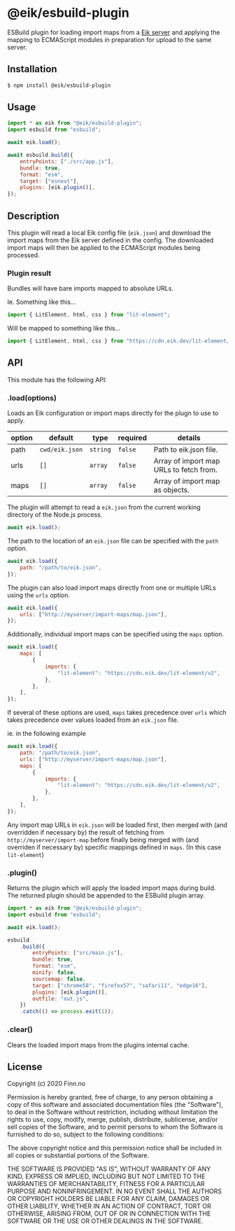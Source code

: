 # @eik/esbuild-plugin

ESBuild plugin for loading import maps from a [Eik server](https://eik.dev/) and applying the mapping to ECMAScript modules in preparation for upload to the same server.

## Installation

```bash
$ npm install @eik/esbuild-plugin
```

## Usage

```js
import * as eik from "@eik/esbuild-plugin";
import esbuild from "esbuild";

await eik.load();

await esbuild.build({
	entryPoints: ["./src/app.js"],
	bundle: true,
	format: "esm",
	target: ["esnext"],
	plugins: [eik.plugin()],
});
```

## Description

This plugin will read a local Eik config file (`eik.json`) and download the import maps from the Eik server defined in the config. The downloaded import maps will then be applied to the ECMAScript modules being processed.

### Plugin result

Bundles will have bare imports mapped to absolute URLs.

Ie. Something like this...

```js
import { LitElement, html, css } from "lit-element";
```

Will be mapped to something like this...

```js
import { LitElement, html, css } from "https://cdn.eik.dev/lit-element/v2";
```

## API

This module has the following API:

### .load(options)

Loads an Eik configuration or import maps directly for the plugn to use to apply.

| option | default        | type     | required | details                                 |
| ------ | -------------- | -------- | -------- | --------------------------------------- |
| path   | `cwd/eik.json` | `string` | `false`  | Path to eik.json file.                  |
| urls   | `[]`           | `array`  | `false`  | Array of import map URLs to fetch from. |
| maps   | `[]`           | `array`  | `false`  | Array of import map as objects.         |

The plugin will attempt to read a `eik.json` from the current working directory of the Node.js process.

```js
await eik.load();
```

The path to the location of an `eik.json` file can be specified with the `path` option.

```js
await eik.load({
	path: "/path/to/eik.json",
});
```

The plugin can also load import maps directly from one or multiple URLs using the `urls` option.

```js
await eik.load({
	urls: ["http://myserver/import-maps/map.json"],
});
```

Additionally, individual import maps can be specified using the `maps` option.

```js
await eik.load({
	maps: [
		{
			imports: {
				"lit-element": "https://cdn.eik.dev/lit-element/v2",
			},
		},
	],
});
```

If several of these options are used, `maps` takes precedence over `urls` which takes precedence over values loaded from an `eik.json` file.

ie. in the following example

```js
await eik.load({
	path: "/path/to/eik.json",
	urls: ["http://myserver/import-maps/map.json"],
	maps: [
		{
			imports: {
				"lit-element": "https://cdn.eik.dev/lit-element/v2",
			},
		},
	],
});
```

Any import map URLs in `eik.json` will be loaded first, then merged with (and overridden if necessary by) the result of fetching from `http://myserver/import-map` before finally being merged with (and overriden if necessary by) specific mappings defined in `maps`. (In this case `lit-element`)

### .plugin()

Returns the plugin which will apply the loaded import maps during build. The returned plugin should be appended to the ESBuild plugin array.

```js
import * as eik from "@eik/esbuild-plugin";
import esbuild from "esbuild";

await eik.load();

esbuild
	.build({
		entryPoints: ["src/main.js"],
		bundle: true,
		format: "esm",
		minify: false,
		sourcemap: false,
		target: ["chrome58", "firefox57", "safari11", "edge16"],
		plugins: [eik.plugin()],
		outfile: "out.js",
	})
	.catch(() => process.exit(1));
```

### .clear()

Clears the loaded import maps from the plugins internal cache.

## License

Copyright (c) 2020 Finn.no

Permission is hereby granted, free of charge, to any person obtaining a copy
of this software and associated documentation files (the "Software"), to deal
in the Software without restriction, including without limitation the rights
to use, copy, modify, merge, publish, distribute, sublicense, and/or sell
copies of the Software, and to permit persons to whom the Software is
furnished to do so, subject to the following conditions:

The above copyright notice and this permission notice shall be included in all
copies or substantial portions of the Software.

THE SOFTWARE IS PROVIDED "AS IS", WITHOUT WARRANTY OF ANY KIND, EXPRESS OR
IMPLIED, INCLUDING BUT NOT LIMITED TO THE WARRANTIES OF MERCHANTABILITY,
FITNESS FOR A PARTICULAR PURPOSE AND NONINFRINGEMENT. IN NO EVENT SHALL THE
AUTHORS OR COPYRIGHT HOLDERS BE LIABLE FOR ANY CLAIM, DAMAGES OR OTHER
LIABILITY, WHETHER IN AN ACTION OF CONTRACT, TORT OR OTHERWISE, ARISING FROM,
OUT OF OR IN CONNECTION WITH THE SOFTWARE OR THE USE OR OTHER DEALINGS IN THE
SOFTWARE.
